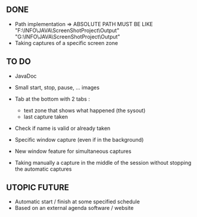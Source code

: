 ## DONE

* Path implementation 	=> ABSOLUTE PATH MUST BE LIKE 	
    "F:\INFO\JAVA\ScreenShotProject\Output\"
    "G:\INFO\JAVA\ScreenShotProject\Output\"
* Taking captures of a specific screen zone



## TO DO

* JavaDoc
* Small start, stop, pause, ... images

* Tab at the bottom with 2 tabs :
    - text zone that shows what happened (the sysout) 
    - last capture taken
* Check if name is valid or already taken
* Specific window capture (even if in the background)
* New window feature for simultaneous captures
* Taking manually a capture in the middle of the session without stopping the automatic captures



## UTOPIC FUTURE

* Automatic start / finish at some specified schedule
* Based on an external agenda software / website





